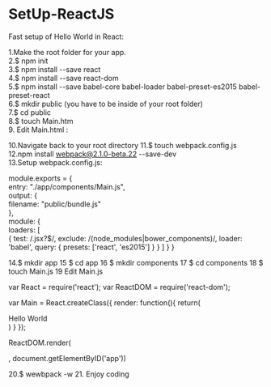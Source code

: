 # SetUp-ReactJS
Fast setup of Hello World in React:  

1.Make the root folder for your app.  
2.$ npm init  
3.$ npm install --save react  
4.$ npm install --save react-dom  
5.$ npm install --save babel-core babel-loader babel-preset-es2015 babel-preset-react  
6.$ mkdir public (you have to be inside of your root folder)  
7.$ cd public  
8.$ touch Main.htm  
9. Edit Main.html :  
  
<!DOCTYPE html>  
<head>  
  <meta charset="UTF-8">  
</head>  
<body>  
  <div id="app"></div>  
  <script src="bundle.js"></script>  
</body>  
</html>  
  
10.Navigate back to your root directory 
11.$ touch webpack.config.js  
12.npm install webpack@2.1.0-beta.22 --save-dev  
13.Setup webpack.config.js:   
  
module.exports = {  
  entry: "./app/components/Main.js",  
  output: {  
    filename: "public/bundle.js"  
    },  
  module: {   
    loaders: [  
      {
        test: /\.jsx?$/,
        exclude: /(node_modules|bower_components)/,
        loader: 'babel',
        query: {
          presets: ['react', 'es2015']
        }
      }
    ]
  }
}

14.$ mkdir app
15 $ cd app
16 $ mkdir components
17 $ cd components
18 $ touch Main.js
19 Edit Main.js 

var React = require('react');
  var ReactDOM = require('react-dom');

  var Main = React.createClass({
    render: function(){
      return(
        <div>
          Hello World
        </div>
      )
    }
  });

  ReactDOM.render(<Main />, document.getElementByID('app'))
  
  
  20.$ wewbpack -w 
  21. Enjoy coding
